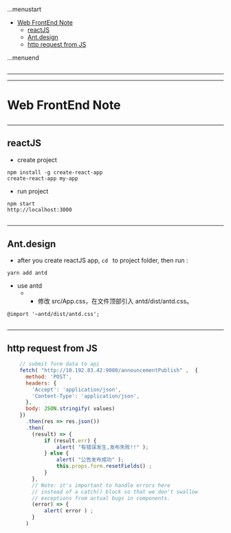 ...menustart

 - [Web FrontEnd Note](#4a5647bb8fe0a7a3f6eb3fe7e2d038d6)
     - [reactJS](#6f2631dbb72803960030d1912849b034)
     - [Ant.design](#2efb47900229246f126114d5446309c8)
     - [http request from JS](#b63638704f9953ca8cb4512dcf01b2a2)

...menuend


<h2 id="4a5647bb8fe0a7a3f6eb3fe7e2d038d6"></h2>

-----
-----

# Web FrontEnd Note

<h2 id="6f2631dbb72803960030d1912849b034"></h2>

-----

## reactJS

 - create project

```
npm install -g create-react-app
create-react-app my-app
```

 - run project

```
npm start
http://localhost:3000
```

<h2 id="2efb47900229246f126114d5446309c8"></h2>

-----

## Ant.design

 - after you create reactJS app, `cd ` to project folder, then  run :

```
yarn add antd
```

 - use antd
    - - 修改 src/App.css，在文件顶部引入 antd/dist/antd.css。

```
@import '~antd/dist/antd.css';
```

<h2 id="b63638704f9953ca8cb4512dcf01b2a2"></h2>

-----

## http request from JS

```javascript
    // submit form data to api
    fetch( "http://10.192.83.42:9000/announcementPublish" ,  {
      method: 'POST',
      headers: {
        'Accept': 'application/json',
        'Content-Type': 'application/json',
      },
      body: JSON.stringify( values)
    })
      .then(res => res.json())
      .then(
        (result) => {
            if (result.err) {
                alert( "有错误发生,发布失败!!" ); 
            } else {
                alert( "公告发布成功" );
                this.props.form.resetFields() ;
            }
        },
        // Note: it's important to handle errors here
        // instead of a catch() block so that we don't swallow
        // exceptions from actual bugs in components.
        (error) => {
            alert( error ) ;
        }
      )
```

